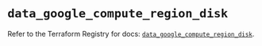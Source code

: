 # `data_google_compute_region_disk`

Refer to the Terraform Registry for docs: [`data_google_compute_region_disk`](https://registry.terraform.io/providers/hashicorp/google-beta/6.48.0/docs/data-sources/google_compute_region_disk).
